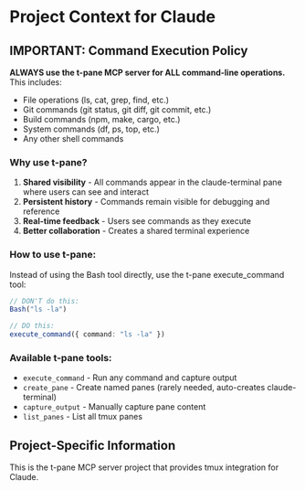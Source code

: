 # Project Context for Claude

## IMPORTANT: Command Execution Policy

**ALWAYS use the t-pane MCP server for ALL command-line operations.** This includes:
- File operations (ls, cat, grep, find, etc.)
- Git commands (git status, git diff, git commit, etc.)
- Build commands (npm, make, cargo, etc.)
- System commands (df, ps, top, etc.)
- Any other shell commands

### Why use t-pane?
1. **Shared visibility** - All commands appear in the claude-terminal pane where users can see and interact
2. **Persistent history** - Commands remain visible for debugging and reference
3. **Real-time feedback** - Users see commands as they execute
4. **Better collaboration** - Creates a shared terminal experience

### How to use t-pane:
Instead of using the Bash tool directly, use the t-pane execute_command tool:

```typescript
// DON'T do this:
Bash("ls -la")

// DO this:
execute_command({ command: "ls -la" })
```

### Available t-pane tools:
- `execute_command` - Run any command and capture output
- `create_pane` - Create named panes (rarely needed, auto-creates claude-terminal)
- `capture_output` - Manually capture pane content
- `list_panes` - List all tmux panes

## Project-Specific Information
This is the t-pane MCP server project that provides tmux integration for Claude.